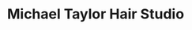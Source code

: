 ---
title: "Michael Taylor Hair Studio"
url: /freeport/michael-taylor-hair-studio/
shop: Friseur
---